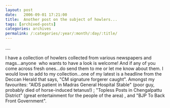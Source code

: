 ```yaml
---
layout: post
date:	2006-09-01 17:21:00
title:  Another post on the subject of howlers...
tags: [archived-posts]
categories: archives
permalink: /:categories/:year/:month/:day/:title/
---
```

....

I have a collection of howlers collected from various newspapers and mags...anyone&nbsp;&nbsp;who wants to have a look is welcome! And if any of you come across fresh ones...do send them to me or let me know about them. I would love to add to my collection...one of my latest is a headline from the Deccan Herald that says, "CM signature forgerer caught". Amongst my favourites: "AIDS patient in Madras General Hospital Stable" (poor guy, probably died of horse-induced tetanus!) ; "Topless Posts in Chengalpattu District" (great entertainment for the people of the area) , and "BJP To Back Front Government".
